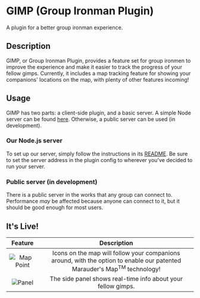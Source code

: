 # GIMP (Group Ironman Plugin)

A plugin for a better group ironman experience.

## Description

GIMP, or Group Ironman Plugin, provides a feature set for group ironmen to improve the experience
and make it easier to track the progress of your fellow gimps. Currently, it includes a map tracking
feature for showing your companions' locations on the map, with plenty of other features incoming!

## Usage

GIMP has two parts: a client-side plugin, and a basic server. A simple Node server can be found
[here](https://github.com/davidvorona/gimp-server). Otherwise, a public server can be used (in development).

### Our Node.js server

To set up our server, simply follow the instructions in its [README](https://github.com/davidvorona/gimp-server).
Be sure to set the server address in the plugin config to wherever you've decided to run your server.

### Public server (in development)

There is a public server in the works that any group can connect to. Performance *may* be affected
because anyone can connect to it, but it should be good enough for most users.

## It's Live!

| Feature | Description |
| :-------------: | :-------------: |
| ![Map Point](https://i.imgur.com/vaD8z90.png)  | Icons on the map will follow your companions around, with the option to enable our patented Marauder's Map<sup>TM</sup> technology!  |
| ![Panel](https://i.imgur.com/wp1WrOm.png)  | The side panel shows real-time info about your fellow gimps.  |
